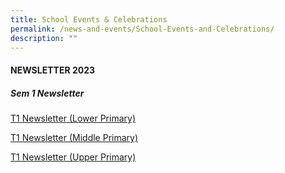 ```yaml
---
title: School Events & Celebrations
permalink: /news-and-events/School-Events-and-Celebrations/
description: ""
---
```

#### NEWSLETTER 2023
  
##### Sem 1 Newsletter

[T1 Newsletter (Lower Primary)](/files/T1%20Newsletter%20(LP).pdf)

[T1 Newsletter (Middle Primary)](/files/T1%20Newsletter%20(MP).pdf)

[T1 Newsletter (Upper Primary)](/files/T1%20Newsletter%20(UP).pdf)